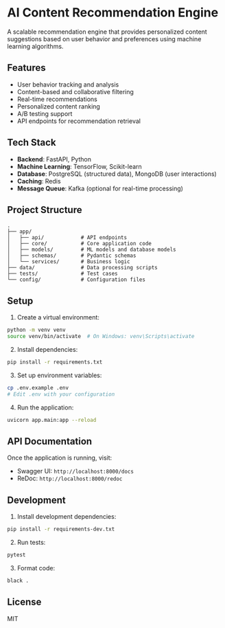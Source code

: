 # AI Content Recommendation Engine

A scalable recommendation engine that provides personalized content suggestions based on user behavior and preferences using machine learning algorithms.

## Features

- User behavior tracking and analysis
- Content-based and collaborative filtering
- Real-time recommendations
- Personalized content ranking
- A/B testing support
- API endpoints for recommendation retrieval

## Tech Stack

- **Backend**: FastAPI, Python
- **Machine Learning**: TensorFlow, Scikit-learn
- **Database**: PostgreSQL (structured data), MongoDB (user interactions)
- **Caching**: Redis
- **Message Queue**: Kafka (optional for real-time processing)

## Project Structure

```
.
├── app/
│   ├── api/            # API endpoints
│   ├── core/           # Core application code
│   ├── models/         # ML models and database models
│   ├── schemas/        # Pydantic schemas
│   └── services/       # Business logic
├── data/               # Data processing scripts
├── tests/              # Test cases
└── config/             # Configuration files
```

## Setup

1. Create a virtual environment:
```bash
python -m venv venv
source venv/bin/activate  # On Windows: venv\Scripts\activate
```

2. Install dependencies:
```bash
pip install -r requirements.txt
```

3. Set up environment variables:
```bash
cp .env.example .env
# Edit .env with your configuration
```

4. Run the application:
```bash
uvicorn app.main:app --reload
```

## API Documentation

Once the application is running, visit:
- Swagger UI: `http://localhost:8000/docs`
- ReDoc: `http://localhost:8000/redoc`

## Development

1. Install development dependencies:
```bash
pip install -r requirements-dev.txt
```

2. Run tests:
```bash
pytest
```

3. Format code:
```bash
black .
```

## License

MIT 